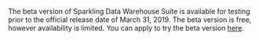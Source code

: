 [//]: # (chinagitpath:XXXXX)

The beta version of Sparkling Data Warehouse Suite is available for testing prior to the official release date of March 31, 2019. The beta version is free, however availability is limited. 
You can apply to try the beta version [here](https://cloud.tencent.com/apply/p/j6anrrynyq).
